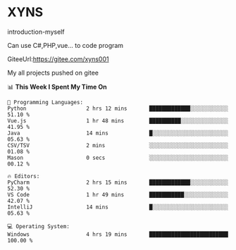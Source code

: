 # XYNS
introduction-myself

Can use C#,PHP,vue... to code program

GiteeUrl:https://gitee.com/xyns001

My all projects pushed on gitee

<!--START_SECTION:waka-->
📊 **This Week I Spent My Time On** 

```text
💬 Programming Languages: 
Python                   2 hrs 12 mins       █████████████░░░░░░░░░░░░   51.10 % 
Vue.js                   1 hr 48 mins        ██████████░░░░░░░░░░░░░░░   41.95 % 
Java                     14 mins             █░░░░░░░░░░░░░░░░░░░░░░░░   05.63 % 
CSV/TSV                  2 mins              ░░░░░░░░░░░░░░░░░░░░░░░░░   01.08 % 
Mason                    0 secs              ░░░░░░░░░░░░░░░░░░░░░░░░░   00.12 % 

🔥 Editors: 
PyCharm                  2 hrs 15 mins       █████████████░░░░░░░░░░░░   52.30 % 
VS Code                  1 hr 49 mins        ███████████░░░░░░░░░░░░░░   42.07 % 
IntelliJ                 14 mins             █░░░░░░░░░░░░░░░░░░░░░░░░   05.63 % 

💻 Operating System: 
Windows                  4 hrs 19 mins       █████████████████████████   100.00 % 
```


<!--END_SECTION:waka-->
